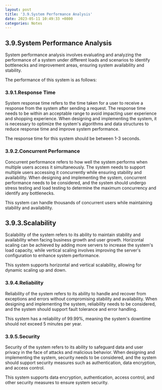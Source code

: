 ```yaml
---
layout: post
title: '3.9.System Performance Analysis'
date: 2023-05-11 10:49:33 +0800
categories: Notes
---
```


## 3.9.System Performance Analysis

System performance analysis involves evaluating and analyzing the performance of a system under different loads and scenarios to identify bottlenecks and improvement areas, ensuring system availability and stability.

The performance of this system is as follows:

### 3.9.1.Response Time

System response time refers to the time taken for a user to receive a response from the system after sending a request. The response time needs to be within an acceptable range to avoid impacting user experience and shopping experience. When designing and implementing the system, it is necessary to optimize the system's algorithms and data structures to reduce response time and improve system performance.

The response time for this system should be between 1-3 seconds.

### 3.9.2.Concurrent Performance

Concurrent performance refers to how well the system performs when multiple users access it simultaneously. The system needs to support multiple users accessing it concurrently while ensuring stability and availability. When designing and implementing the system, concurrent performance needs to be considered, and the system should undergo stress testing and load testing to determine the maximum concurrency and identify any bottlenecks.

This system can handle thousands of concurrent users while maintaining stability and availability.

## 3.9.3.Scalability

Scalability of the system refers to its ability to maintain stability and availability when facing business growth and user growth. Horizontal scaling can be achieved by adding more servers to increase the system's load capacity, while vertical scaling involves improving the server's configuration to enhance system performance.

This system supports horizontal and vertical scalability, allowing for dynamic scaling up and down.

### 3.9.4.Reliability

Reliability of the system refers to its ability to handle and recover from exceptions and errors without compromising stability and availability. When designing and implementing the system, reliability needs to be considered, and the system should support fault tolerance and error handling.

This system has a reliability of 99.99%, meaning the system's downtime should not exceed 5 minutes per year.

### 3.9.5.Security

Security of the system refers to its ability to safeguard data and user privacy in the face of attacks and malicious behavior. When designing and implementing the system, security needs to be considered, and the system should support security measures such as authentication, data encryption, and access control.

This system supports data encryption, authentication, access control, and other security measures to ensure system security.
